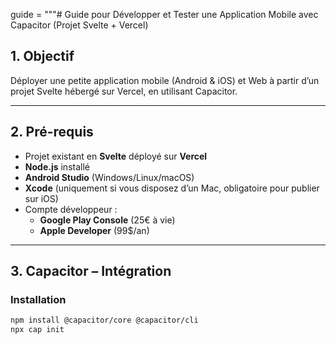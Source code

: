 guide = """# Guide pour Développer et Tester une Application Mobile avec Capacitor (Projet Svelte + Vercel)

## 1. Objectif
Déployer une petite application mobile (Android & iOS) et Web à partir d’un projet Svelte hébergé sur Vercel, en utilisant Capacitor.

---

## 2. Pré-requis
- Projet existant en **Svelte** déployé sur **Vercel**
- **Node.js** installé
- **Android Studio** (Windows/Linux/macOS)
- **Xcode** (uniquement si vous disposez d’un Mac, obligatoire pour publier sur iOS)
- Compte développeur :
  - **Google Play Console** (25€ à vie)
  - **Apple Developer** (99$/an)

---

## 3. Capacitor – Intégration
### Installation
```bash
npm install @capacitor/core @capacitor/cli
npx cap init
